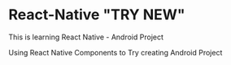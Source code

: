 # React-Native "TRY NEW"

This is learning React Native - Android Project

Using React Native Components to Try creating Android Project  
